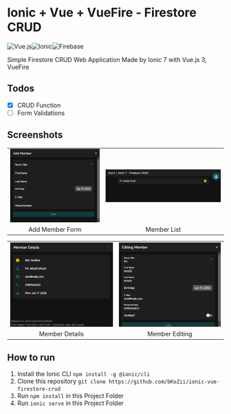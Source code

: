 # Ionic + Vue + VueFire - Firestore CRUD

![Vue.js](https://img.shields.io/badge/vuejs-%2335495e.svg?style=for-the-badge&logo=vuedotjs&logoColor=%234FC08D)![Ionic](https://img.shields.io/badge/Ionic-%233880FF.svg?style=for-the-badge&logo=Ionic&logoColor=white)![Firebase](https://img.shields.io/badge/firebase-a08021?style=for-the-badge&logo=firebase&logoColor=ffcd34)

Simple Firestore CRUD Web Application Made by Ionic 7 with Vue.js 3, VueFire

## Todos

- [x] CRUD Function
- [ ] Form Validations

## Screenshots

|    |    |
|:-------:|:-------:|
| ![AddMember](/github/addMember.png) | ![MemberList](/github/memberList.png) |
| Add Member Form | Member List |

|    |    |
|:-------:|:-------:|
| ![MemberDetails](/github/memberDetail.png) | ![Edit Member](/github/editMember.png) |
| Member Details | Member Editing |

## How to run

1. Install the Ionic CLI `npm install -g @ionic/cli`
2. Clone this repository `git clone https://github.com/bKoZii/ionic-vue-firestore-crud`
3. Run `npm install` in this Project Folder
4. Run `ionic serve` in this Project Folder
